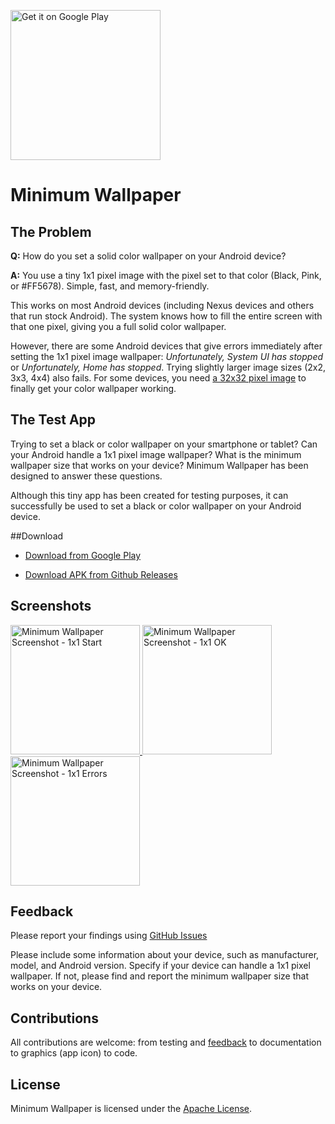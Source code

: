 <a href='https://play.google.com/store/apps/details?id=com.ahelloworlddev.minimumwallpaper'><img alt='Get it on Google Play' src='https://play.google.com/intl/en_us/badges/images/generic/en_badge_web_generic.png' width="240"/></a>

# Minimum Wallpaper

## The Problem

**Q:** How do you set a solid color wallpaper on your Android device?

**A:** You use a tiny 1x1 pixel image with the pixel set to that color (Black, Pink, or #FF5678). Simple, fast, and memory-friendly.

This works on most Android devices (including Nexus devices and others that run stock Android). The system knows how to fill the entire screen with that one pixel, giving you a full solid color wallpaper.

However, there are some Android devices that give errors immediately after setting the 1x1 pixel image wallpaper: *Unfortunately, System UI has stopped* or *Unfortunately, Home has stopped*. Trying slightly larger image sizes (2x2, 3x3, 4x4) also fails. For some devices, you need [a 32x32 pixel image](https://github.com/AHelloWorldDev/MinimumWallpaper/issues/1) to finally get your color wallpaper working.

## The Test App

Trying to set a black or color wallpaper on your smartphone or tablet? Can your Android handle a 1x1 pixel image wallpaper? What is the minimum wallpaper size that works on your device? Minimum Wallpaper has been designed to answer these questions.

Although this tiny app has been created for testing purposes, it can successfully be used to set a black or color wallpaper on your Android device.

##Download

- [Download from Google Play](https://play.google.com/store/apps/details?id=com.ahelloworlddev.minimumwallpaper)

- [Download APK from Github Releases](https://github.com/AHelloWorldDev/MinimumWallpaper/releases/latest)

## Screenshots

<a href="https://cloud.githubusercontent.com/assets/22292999/18807393/1dcde148-824e-11e6-852a-1bd7e65587a7.png" target="_blank">
  <img src="https://cloud.githubusercontent.com/assets/22292999/18807393/1dcde148-824e-11e6-852a-1bd7e65587a7.png" width="207"     alt="Minimum Wallpaper Screenshot - 1x1 Start"/>
</a>
<a href="https://cloud.githubusercontent.com/assets/22292999/18815529/4515d5d6-833d-11e6-8401-955c75432d2f.png" target="_blank">
  <img src="https://cloud.githubusercontent.com/assets/22292999/18815529/4515d5d6-833d-11e6-8401-955c75432d2f.png" width="207"     alt="Minimum Wallpaper Screenshot - 1x1 OK"/>
</a>
<a href="https://cloud.githubusercontent.com/assets/22292999/18846133/3871e3f6-842d-11e6-8211-86d9ddf29b88.png" target="_blank">
  <img src="https://cloud.githubusercontent.com/assets/22292999/18846133/3871e3f6-842d-11e6-8211-86d9ddf29b88.png" width="207"     alt="Minimum Wallpaper Screenshot - 1x1 Errors"/>
</a>

## Feedback

Please report your findings using [GitHub Issues](https://github.com/AHelloWorldDev/MinimumWallpaper/issues)

Please include some information about your device, such as manufacturer, model, and Android version. Specify if your device can handle a 1x1 pixel wallpaper. If not, please find and report the minimum wallpaper size that works on your device.

## Contributions

All contributions are welcome: from testing and [feedback](https://github.com/AHelloWorldDev/MinimumWallpaper/issues) to documentation to graphics (app icon) to code.

## License

Minimum Wallpaper is licensed under the [Apache License](LICENSE).
